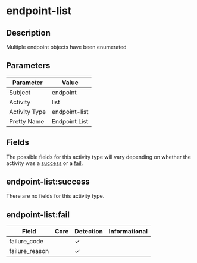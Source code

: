 endpoint-list
=============

Description
-----------
Multiple endpoint objects have been enumerated

Parameters
----------
| Parameter     | Value         |
| ------------- | ------------- |
| Subject       | endpoint      |
| Activity      | list          |
| Activity Type | endpoint-list |
| Pretty Name   | Endpoint List |


Fields
------

The possible fields for this activity type will vary depending on whether the activity was a [success](#endpoint-listsuccess) or a [fail](#endpoint-listfail).


endpoint-list:success
---------------------

There are no fields for this activity type.


endpoint-list:fail
------------------

| Field          | Core | Detection | Informational |
| -------------- | ---- | --------- | ------------- |
| failure_code   |      | &#10003;  |               |
| failure_reason |      | &#10003;  |               |